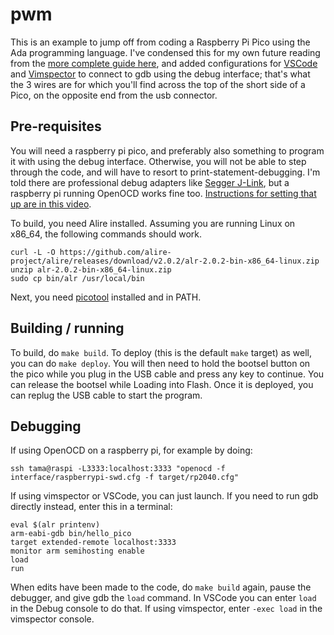 # pwm

This is an example to jump off from coding a Raspberry Pi Pico using the Ada programming language.
I've condensed this for my own future reading from the [more complete guide here](https://pico-doc.synack.me/), and
added configurations for [VSCode](https://code.visualstudio.com/download) and
[Vimspector](https://github.com/puremourning/vimspector) to connect to gdb using the debug interface; that's what
the 3 wires are for which you'll find across the top of the short side of a Pico, on the opposite end from the usb connector.

## Pre-requisites

You will need a raspberry pi pico, and preferably also something to program it with using the debug interface. Otherwise,
you will not be able to step through the code, and will have to resort to print-statement-debugging. I'm told there are
professional debug adapters like [Segger J-Link](https://www.segger.com/products/debug-probes/j-link/), but
a raspberry pi running OpenOCD works fine too. [Instructions for setting that up are in this video](https://www.youtube.com/watch?v=g3sGKoLafew).

To build, you need Alire installed. Assuming you are running Linux on x86_64, the following commands should work.

```
curl -L -O https://github.com/alire-project/alire/releases/download/v2.0.2/alr-2.0.2-bin-x86_64-linux.zip
unzip alr-2.0.2-bin-x86_64-linux.zip
sudo cp bin/alr /usr/local/bin
```

Next, you need [picotool](https://github.com/raspberrypi/picotool) installed and in PATH.

## Building / running

To build, do `make build`. To deploy (this is the default `make` target) as well, you can do `make deploy`.
You will then need to hold the bootsel button on the pico while you plug in the USB cable and press any key to continue.
You can release the bootsel while Loading into Flash. Once it is deployed, you can replug the USB cable to start the program.

## Debugging

If using OpenOCD on a raspberry pi, for example by doing:

```
ssh tama@raspi -L3333:localhost:3333 "openocd -f interface/raspberrypi-swd.cfg -f target/rp2040.cfg"
```

If using vimspector or VSCode, you can just launch. If you need to run gdb directly instead, enter this in a terminal:

```
eval $(alr printenv)
arm-eabi-gdb bin/hello_pico
target extended-remote localhost:3333
monitor arm semihosting enable
load
run
```

When edits have been made to the code, do `make build` again, pause the debugger, and give gdb the `load` command.
In VSCode you can enter `load` in the Debug console to do that. If using vimspector,
enter `-exec load` in the vimspector console.
